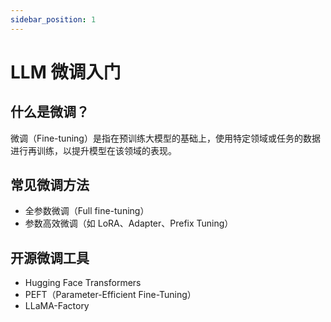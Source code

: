 ```yaml
---
sidebar_position: 1
---
```


# LLM 微调入门

## 什么是微调？
微调（Fine-tuning）是指在预训练大模型的基础上，使用特定领域或任务的数据进行再训练，以提升模型在该领域的表现。

## 常见微调方法
- 全参数微调（Full fine-tuning）
- 参数高效微调（如 LoRA、Adapter、Prefix Tuning）

## 开源微调工具
- Hugging Face Transformers
- PEFT（Parameter-Efficient Fine-Tuning）
- LLaMA-Factory 